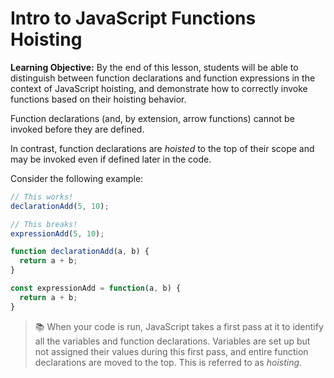 <h1>
  <span class="headline">Intro to JavaScript Functions</span>
  <span class="subhead">Hoisting</span>
</h1>

**Learning Objective:** By the end of this lesson, students will be able to distinguish between function declarations and function expressions in the context of JavaScript hoisting, and demonstrate how to correctly invoke functions based on their hoisting behavior.

Function declarations (and, by extension, arrow functions) cannot be invoked before they are defined. 

In contrast, function declarations are *hoisted* to the top of their scope and may be invoked even if defined later in the code.

Consider the following example: 
```javascript
// This works!
declarationAdd(5, 10);

// This breaks!
expressionAdd(5, 10);

function declarationAdd(a, b) {
  return a + b;
}

const expressionAdd = function(a, b) {
  return a + b;
}
```

> 📚 When your code is run, JavaScript takes a first pass at it to identify all the variables and function declarations. Variables are set up but not assigned their values during this first pass, and entire function declarations are moved to the top. This is referred to as *hoisting*.
